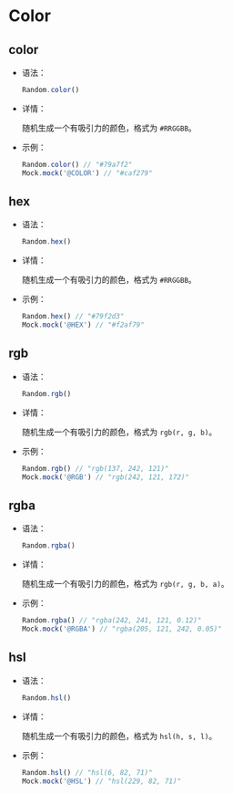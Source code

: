 # Color

## color

- 语法：

  ```js
  Random.color()
  ```

- 详情：

  随机生成一个有吸引力的颜色，格式为 `#RRGGBB`。

- 示例：

  ```js
  Random.color() // "#79a7f2"
  Mock.mock('@COLOR') // "#caf279"
  ```

## hex

- 语法：

  ```js
  Random.hex()
  ```

- 详情：

  随机生成一个有吸引力的颜色，格式为 `#RRGGBB`。

- 示例：

  ```js
  Random.hex() // "#79f2d3"
  Mock.mock('@HEX') // "#f2af79"
  ```

## rgb

- 语法：

  ```js
  Random.rgb()
  ```

- 详情：

  随机生成一个有吸引力的颜色，格式为 `rgb(r, g, b)`。

- 示例：

  ```js
  Random.rgb() // "rgb(137, 242, 121)"
  Mock.mock('@RGB') // "rgb(242, 121, 172)"
  ```

## rgba

- 语法：

  ```js
  Random.rgba()
  ```

- 详情：

  随机生成一个有吸引力的颜色，格式为 `rgb(r, g, b, a)`。

- 示例：

  ```js
  Random.rgba() // "rgba(242, 241, 121, 0.12)"
  Mock.mock('@RGBA') // "rgba(205, 121, 242, 0.05)"
  ```

## hsl

- 语法：

  ```js
  Random.hsl()
  ```

- 详情：

  随机生成一个有吸引力的颜色，格式为 `hsl(h, s, l)`。

- 示例：

  ```js
  Random.hsl() // "hsl(6, 82, 71)"
  Mock.mock('@HSL') // "hsl(229, 82, 71)"
  ```
